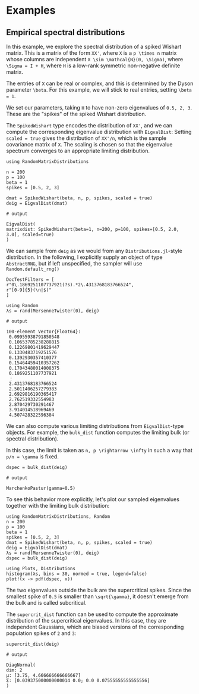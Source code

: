 # Examples

## Empirical spectral distributions

In this example, we explore the spectral distribution of a spiked Wishart matrix.
This is a matrix of the form ``XX'``, where ``X`` is a ``p \times n`` matrix whose columns are independent ``X \sim \mathcal{N}(0, \Sigma)``, where ``\Sigma = I + H``, where ``H`` is a low-rank symmetric non-negative definite matrix.

The entries of ``X`` can be real or complex, and this is determined by the Dyson parameter ``\beta``.
For this example, we will stick to real entries, setting ``\beta = 1``.

We set our parameters, taking ``H`` to have non-zero eigenvalues of ``0.5, 2, 3``.
These are the "spikes" of the spiked Wishart distribution.

The `SpikedWishart` type encodes the distribution of ``XX'``, and we can compute the corresponding eigenvalue distribution with ``EigvalDist``:
Setting `scaled = true` gives the distribution of ``XX'/n``, which is the sample covariance matrix of ``X``.
The scaling is chosen so that the eigenvalue spectrum converges to an appropriate limiting distribution.
```jldoctest specdist
using RandomMatrixDistributions

n = 200
p = 100
beta = 1
spikes = [0.5, 2, 3]

dmat = SpikedWishart(beta, n, p, spikes, scaled = true)
deig = EigvalDist(dmat)

# output

EigvalDist(
matrixdist: SpikedWishart(beta=1, n=200, p=100, spikes=[0.5, 2.0, 3.0], scaled=true)
)
```

We can sample from `deig` as we would from any `Distributions.jl`-style distribution.
In the following, I explicitly supply an object of type `AbstractRNG`, but if left unspecified, the sampler will use `Random.default_rng()`
```@meta specdist
DocTestFilters = [
r"0\.1869251107737921(?s).*2\.4313768183766524",
r"[0-9]{5}(\n|$)"
]
```

```jldoctest specdist
using Random
λs = rand(MersenneTwister(0), deig)

# output

100-element Vector{Float64}:
 0.09955938791850548
 0.10653785238288815
 0.12269801419629447
 0.1330483719251576
 0.1392930357410377
 0.15464459410357262
 0.17043480014008375
 0.1869251107737921
 ⋮
 2.4313768183766524
 2.5011406257279383
 2.6929816190365417
 2.762519332554983
 2.870429730291467
 3.914014518969469
 4.507428322596304
```

We can also compute various limiting distributions from `EigvalDist`-type objects.
For example, the `bulk_dist` function computes the limiting bulk (or spectral distribution).

In this case, the limit is taken as ``n, p \rightarrow \infty`` in such a way that ``p/n = \gamma`` is fixed.
```jldoctest specdist
dspec = bulk_dist(deig)

# output

MarchenkoPastur(gamma=0.5)
```

To see this behavior more explicitly, let's plot our sampled eigenvalues together with the limiting bulk distribution:
```@setup specdist_eg
using RandomMatrixDistributions, Random
n = 200
p = 100
beta = 1
spikes = [0.5, 2, 3]
dmat = SpikedWishart(beta, n, p, spikes, scaled = true)
deig = EigvalDist(dmat)
λs = rand(MersenneTwister(0), deig)
dspec = bulk_dist(deig)
```
```@example specdist_eg
using Plots, Distributions
histogram(λs, bins = 30, normed = true, legend=false)
plot!(x -> pdf(dspec, x))
```

The two eigenvalues outside the bulk are the supercritical spikes.
Since the smallest spike of ``0.5`` is smaller than ``\sqrt{\gamma}``, it doesn't emerge from the bulk and is called subcritical.

The `supercrit_dist` function can be used to compute the approximate distribution of the supercritical eigenvalues.
In this case, they are independent Gaussians, which are biased versions of the corresponding population spikes of ``2`` and ``3``:
```jldoctest specdist
supercrit_dist(deig)

# output

DiagNormal(
dim: 2
μ: [3.75, 4.666666666666667]
Σ: [0.039375000000000014 0.0; 0.0 0.07555555555555556]
)
```
